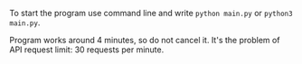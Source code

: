 To start the program use command line and write `python main.py` or `python3 main.py`. 

Program works around 4 minutes, so do not cancel it. It's the problem of API request limit: 30 requests per minute.